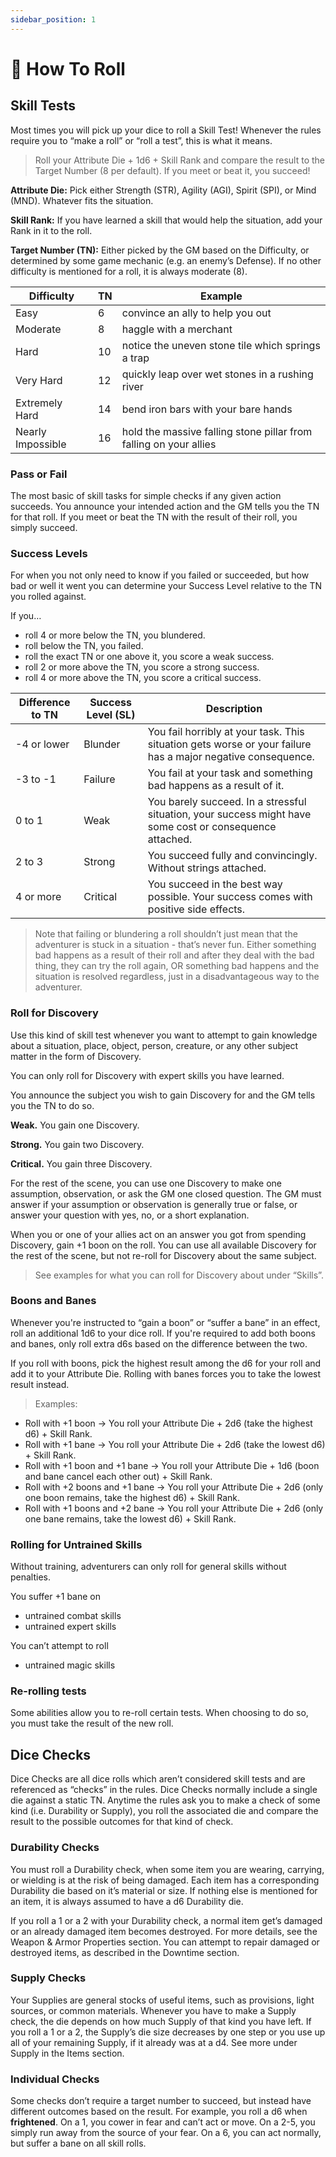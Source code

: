 ```yaml
---
sidebar_position: 1
---
```


# 🎲 How To Roll

## Skill Tests

Most times you will pick up your dice to roll a Skill Test! Whenever the rules require you to “make a roll” or “roll a test”, this is what it means.

> Roll your Attribute Die + 1d6 + Skill Rank and compare the result to the Target Number (8 per default). If you meet or beat it, you succeed!
> 

**Attribute Die:** Pick either Strength (STR), Agility (AGI), Spirit (SPI), or Mind (MND). Whatever fits the situation.

**Skill Rank:** If you have learned a skill that would help the situation, add your Rank in it to the roll.

**Target Number (TN):** Either picked by the GM based on the Difficulty, or determined by some game mechanic (e.g. an enemy’s Defense). If no other difficulty is mentioned for a roll, it is always moderate (8).

| Difficulty | TN | Example |
| --- | --- | --- |
| Easy | 6 | convince an ally to help you out |
| Moderate | 8 | haggle with a merchant |
| Hard | 10 | notice the uneven stone tile which springs a trap |
| Very Hard | 12 | quickly leap over wet stones in a rushing river |
| Extremely Hard | 14 | bend iron bars with your bare hands |
| Nearly Impossible | 16 | hold the massive falling stone pillar from falling on your allies |

### Pass or Fail

The most basic of skill tasks for simple checks if any given action succeeds. You announce your intended action and the GM tells you the TN for that roll. If you meet or beat the TN with the result of their roll, you simply succeed.

### Success Levels

For when you not only need to know if you failed or succeeded, but how bad or well it went you can determine your Success Level relative to the TN you rolled against.

If you…

- roll 4 or more below the TN, you blundered.
- roll below the TN, you failed.
- roll the exact TN or one above it, you score a weak success.
- roll 2 or more above the TN, you score a strong success.
- roll 4 or more above the TN, you score a critical success.

| Difference to TN | Success Level (SL) | Description |
| --- | --- | --- |
| -4 or lower | Blunder | You fail horribly at your task. This situation gets worse or your failure has a major negative consequence. |
| -3 to -1 | Failure | You fail at your task and something bad happens as a result of it. |
| 0 to 1 | Weak | You barely succeed. In a stressful situation, your success might have some cost or consequence attached. |
| 2 to 3 | Strong | You succeed fully and convincingly. Without strings attached. |
| 4 or more | Critical | You succeed in the best way possible. Your success comes with positive side effects. |

> Note that failing or blundering a roll shouldn’t just mean that the adventurer is stuck in a situation - that’s never fun. Either something bad happens as a result of their roll and after they deal with the bad thing, they can try the roll again, OR something bad happens and the situation is resolved regardless, just in a disadvantageous way to the adventurer.
> 

### Roll for Discovery

Use this kind of skill test whenever you want to attempt to gain knowledge about a situation, place, object, person, creature, or any other subject matter in the form of Discovery.

You can only roll for Discovery with expert skills you have learned.

You announce the subject you wish to gain Discovery for and the GM tells you the TN to do so.

**Weak.** You gain one Discovery.

**Strong.** You gain two Discovery.

**Critical.** You gain three Discovery.

For the rest of the scene, you can use one Discovery to make one assumption, observation, or ask the GM one closed question. The GM must answer if your assumption or observation is generally true or false, or answer your question with yes, no, or a short explanation.

When you or one of your allies act on an answer you got from spending Discovery, gain +1 boon on the roll. You can use all available Discovery for the rest of the scene, but not re-roll for Discovery about the same subject.

> See examples for what you can roll for Discovery about under “Skills”.
> 

### Boons and Banes

Whenever you're instructed to “gain a boon” or “suffer a bane” in an effect, roll an additional 1d6 to your dice roll. If you're required to add both boons and banes, only roll extra d6s based on the difference between the two.

If you roll with boons, pick the highest result among the d6 for your roll and add it to your Attribute Die. Rolling with banes forces you to take the lowest result instead.

> Examples:
- Roll with +1 boon → You roll your Attribute Die + 2d6 (take the highest d6) + Skill Rank.
- Roll with +1 bane → You roll your Attribute Die + 2d6 (take the lowest d6) + Skill Rank.
- Roll with +1 boon and +1 bane → You roll your Attribute Die + 1d6 (boon and bane cancel each other out) + Skill Rank.
- Roll with +2 boons and +1 bane → You roll your Attribute Die + 2d6 (only one boon remains, take the highest d6) + Skill Rank.
- Roll with +1 boons and +2 bane → You roll your Attribute Die + 2d6 (only one bane remains, take the lowest d6) + Skill Rank.
> 

### Rolling for Untrained Skills

Without training, adventurers can only roll for general skills without penalties.

You suffer +1 bane on

- untrained combat skills
- untrained expert skills

You can’t attempt to roll

- untrained magic skills

### Re-rolling tests

Some abilities allow you to re-roll certain tests. When choosing to do so, you must take the result of the new roll.

## Dice Checks

Dice Checks are all dice rolls which aren’t considered skill tests and are referenced as “checks” in the rules. Dice Checks normally include a single die against a static TN. Anytime the rules ask you to make a check of some kind (i.e. Durability or Supply), you roll the associated die and compare the result to the possible outcomes for that kind of check.

### Durability Checks

You must roll a Durability check, when some item you are wearing, carrying, or wielding is at the risk of being damaged. Each item has a corresponding Durability die based on it’s material or size. If nothing else is mentioned for an item, it is always assumed to have a d6 Durability die.

If you roll a 1 or a 2 with your Durability check, a normal item get’s damaged or an already damaged item becomes destroyed. For more details, see the Weapon & Armor Properties section. You can attempt to repair damaged or destroyed items, as described in the Downtime section.

### Supply Checks

Your Supplies are general stocks of useful items, such as provisions, light sources, or common materials. Whenever you have to make a Supply check, the die depends on how much Supply of that kind you have left. If you roll a 1 or a 2, the Supply’s die size decreases by one step or you use up all of your remaining Supply, if it already was at a d4. See more under Supply in the Items section.

### Individual Checks

Some checks don’t require a target number to succeed, but instead have different outcomes based on the result. For example, you roll a d6 when **frightened**. On a 1, you cower in fear and can’t act or move. On a 2-5, you simply run away from the source of your fear. On a 6, you can act normally, but suffer a bane on all skill rolls.
